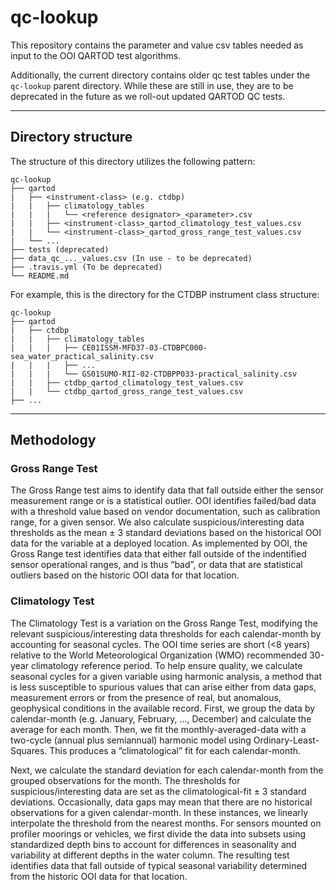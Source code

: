 # qc-lookup

This repository contains the parameter and value csv tables needed as input to the OOI QARTOD test algorithms.

Additionally, the current directory contains older qc test tables under the ```qc-lookup``` parent directory. While these are still in use, they are to be deprecated in the future as we roll-out updated QARTOD QC tests.

---
## Directory structure
The structure of this directory utilizes the following pattern:

```
qc-lookup
├── qartod
|   ├── <instrument-class> (e.g. ctdbp)
|   |   ├── climatology_tables
|   |   |   └── <reference designator>_<parameter>.csv
|   |   ├── <instrument-class>_qartod_climatology_test_values.csv
|   |   └── <instrument-class>_qartod_gross_range_test_values.csv
|   └── ...
├── tests (deprecated)
├── data_qc_..._values.csv (In use - to be deprecated)
├── .travis.yml (To be deprecated)
└── README.md

```

For example, this is the directory for the CTDBP instrument class structure:
```
qc-lookup
├── qartod
|   ├── ctdbp
|   |   ├── climatology_tables
|   |   |   ├── CE01ISSM-MFD37-03-CTDBPC000-sea_water_practical_salinity.csv
|   |   |   ├── ...
|   |   |   └── GS01SUMO-RII-02-CTDBPP033-practical_salinity.csv
|   |   ├── ctdbp_qartod_climatology_test_values.csv
|   |   └── ctdbp_qartod_gross_range_test_values.csv
├── ...
```
---
## Methodology

### Gross Range Test
The Gross Range test aims to identify data that fall outside either the sensor measurement range or is a statistical outlier. OOI identifies failed/bad data with a threshold value based on vendor documentation, such as calibration range, for a given sensor. We also calculate suspicious/interesting data thresholds as the mean ± 3 standard deviations based on the historical OOI data for the variable at a deployed location. As implemented by OOI, the Gross Range test identifies data that either fall outside of the indentified sensor operational ranges, and is thus “bad”, or data that are statistical outliers based on the historic OOI data for that location.

### Climatology Test
The Climatology Test is a variation on the Gross Range Test, modifying the relevant suspicious/interesting data thresholds for each calendar-month by accounting for seasonal cycles. The OOI time series are short (<8 years) relative to the World Meteorological Organization (WMO) recommended 30-year climatology reference period. To help ensure quality, we calculate seasonal cycles for a given variable using harmonic analysis, a method that is less susceptible to spurious values that can arise either from data gaps, measurement errors or from the presence of real, but anomalous, geophysical conditions in the available record.  First, we group the data by calendar-month (e.g. January, February, …, December) and calculate the average for each month. Then, we fit the monthly-averaged-data with a two-cycle (annual plus semiannual) harmonic model using Ordinary-Least-Squares. This produces a “climatological” fit for each calendar-month.

Next, we calculate the standard deviation for each calendar-month from the grouped observations for the month. The thresholds for suspicious/interesting data are set as the climatological-fit ± 3 standard deviations. Occasionally, data gaps may mean that there are no historical observations for a given calendar-month. In these instances, we linearly interpolate the threshold from the nearest months. For sensors mounted on profiler moorings or vehicles, we first divide the data into subsets using standardized depth bins to account for differences in seasonality and variability at different depths in the water column. The resulting test identifies data that fall outside of typical seasonal variability determined from the historic OOI data for that location.
